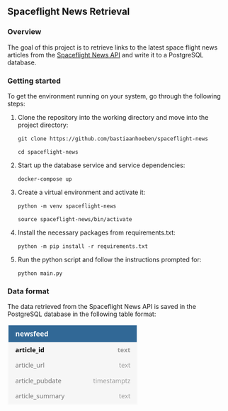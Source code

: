 ## Spaceflight News Retrieval

### Overview
The goal of this project is to retrieve links to the latest space flight news 
articles from the [Spaceflight News API](www.spaceflightnewsapi.net) and write 
it to a PostgreSQL database.

### Getting started

To get the environment running on your system, go through the following steps:

1. Clone the repository into the working directory and move into the project 
   directory:
   ```
   git clone https://github.com/bastiaanhoeben/spaceflight-news
   ```
   ```
   cd spaceflight-news
   ```
   
2. Start up the database service and service dependencies:
   ```
   docker-compose up
   ```

3. Create a virtual environment and activate it:
   ```
   python -m venv spaceflight-news
   ```
   ```
   source spaceflight-news/bin/activate
   ```
4. Install the necessary packages from requirements.txt:
   ```
   python -m pip install -r requirements.txt
   ```

5. Run the python script and follow the instructions prompted for:
   ```
   python main.py
   ```

### Data format

The data retrieved from the Spaceflight News API is saved in the PostgreSQL 
database in the following table format:

![ERD](docs/spaceflightnews_ERD.png)
